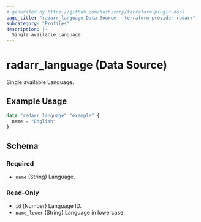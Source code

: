 ```yaml
---
# generated by https://github.com/hashicorp/terraform-plugin-docs
page_title: "radarr_language Data Source - terraform-provider-radarr"
subcategory: "Profiles"
description: |-
  Single available Language.
---
```


# radarr_language (Data Source)

<!-- subcategory:Profiles -->
Single available Language.

## Example Usage

```terraform
data "radarr_language" "example" {
  name = "English"
}
```

<!-- schema generated by tfplugindocs -->
## Schema

### Required

- `name` (String) Language.

### Read-Only

- `id` (Number) Language ID.
- `name_lower` (String) Language in lowercase.
